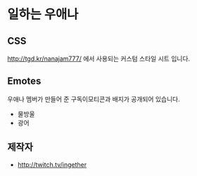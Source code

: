 ﻿# 일하는 우애나

## CSS
http://tgd.kr/nanajam777/ 에서 사용되는 커스텀 스타일 시트 입니다.

## Emotes
우애나 멤버가 만들어 준 구독이모티콘과 배지가 공개되어 있습니다.

* 물방울
* 광어

## 제작자
* http://twitch.tv/ingether
